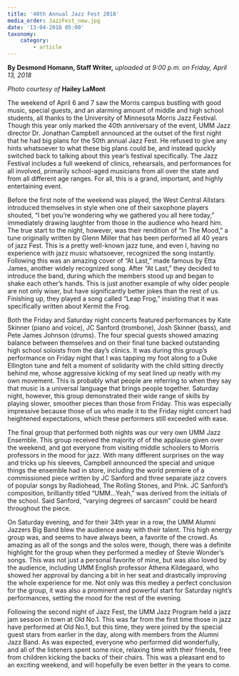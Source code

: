 ```yaml
---
title: '40th Annual Jazz Fest 2018'
media_order: JazzFest_new.jpg
date: '13-04-2018 05:00'
taxonomy:
    category:
        - article
---
```


**By Desmond Homann, Staff Writer,** _uploaded at 9:00 p.m. on Friday, April 13, 2018_

_Photo courtesy of_ **Hailey LaMont**

The weekend of April 6 and 7 saw the Morris campus bustling with good music, special guests, and an alarming amount of middle and high school students, all thanks to the University of Minnesota Morris Jazz Festival. Though this year only marked the 40th anniversary of the event, UMM Jazz director Dr. Jonathan Campbell announced at the outset of the first night that he had big plans for the 50th annual Jazz Fest. He refused to give any hints whatsoever to what these big plans could be, and instead quickly switched back to talking about this year’s festival specifically. The Jazz Festival includes a full weekend of clinics, rehearsals, and performances for all involved, primarily school-aged musicians from all over the state and from all different age ranges. For all, this is a grand, important, and highly entertaining event.

Before the first note of the weekend was played, the West Central Allstars introduced themselves in style when one of their saxophone players shouted, “I bet you’re wondering why we gathered you all here today,” immediately drawing laughter from those in the audience who heard him. The true start to the night, however, was their rendition of “In The Mood,” a tune originally written by Glenn Miller that has been performed all 40 years of jazz Fest. This is a pretty well-known jazz tune, and even I, having no experience with jazz music whatsoever, recognized the song instantly. Following this was an amazing cover of “At Last,” made famous by Etta James, another widely recognized song. After “At Last,” they decided to introduce the band, during which the members stood up and began to shake each other’s hands. This is just another example of why older people are not only wiser, but have significantly better jokes than the rest of us. Finishing up, they played a song called “Leap Frog,” insisting that it was specifically written about Kermit the Frog.

Both the Friday and Saturday night concerts featured performances by Kate Skinner (piano and voice), JC Sanford (trombone), Josh Skinner (bass), and Pete James Johnson (drums). The four special guests showed amazing balance between themselves and on their final tune backed outstanding high school soloists from the day’s clinics. It was during this group’s performance on Friday night that I was tapping my foot along to a Duke Ellington tune and felt a moment of solidarity with the child sitting directly behind me, whose aggressive kicking of my seat lined up neatly with my own movement. This is probably what people are referring to when they say that music is a universal language that brings people together. Saturday night, however, this group demonstrated their wide range of skills by playing slower, smoother pieces than those from Friday. This was especially impressive because those of us who made it to the Friday night concert had heightened expectations, which these performers still exceeded with ease.

The final group that performed both nights was our very own UMM Jazz Ensemble. This group received the majority of of the applause given over the weekend, and got everyone from visiting middle schoolers to Morris professors in the mood for jazz. With many different surprises on the way and tricks up his sleeves, Campbell announced the special and unique things the ensemble had in store, including the world premiere of a commissioned piece written by JC Sanford and three separate jazz covers of popular songs by Radiohead, The Rolling Stones, and P!nk. JC Sanford’s composition, brilliantly titled “UMM...Yeah,” was derived from the initials of the school. Said Sanford, “varying degrees of sarcasm” could be heard throughout the piece.

On Saturday evening, and for their 34th year in a row, the UMM Alumni Jazzers Big Band blew the audience away with their talent. This high energy group was, and seems to have always been, a favorite of the crowd. As amazing as all of the songs and the solos were, though, there was a definite highlight for the group when they performed a medley of Stevie Wonder’s songs. This was not just a personal favorite of mine, but was also loved by the audience, including UMM English professor Athena Kildegaard, who showed her approval by dancing a bit in her seat and drastically improving the whole experience for me. Not only was this medley a perfect conclusion for the group, it was also a prominent and powerful start for Saturday night’s performances, setting the mood for the rest of the evening. 

Following the second night of Jazz Fest, the UMM Jazz Program held a jazz jam session in town at Old No.1. This was far from the first time those in jazz have performed at Old No.1, but this time, they were joined by the special guest stars from earlier in the day, along with members from the Alumni Jazz Band. As was expected, everyone who performed did wonderfully, and all of the listeners spent some nice, relaxing time with their friends, free from children kicking the backs of their chairs. This was a pleasant end to an exciting weekend, and will hopefully be even better in the years to come.
